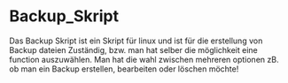 # Backup_Skript
Das Backup Skript ist ein Skript für linux und ist für die erstellung von Backup dateien Zuständig, bzw. man hat selber die möglichkeit eine function auszuwählen. Man hat die wahl zwischen mehreren optionen zB. ob man ein Backup erstellen, bearbeiten oder löschen möchte!
